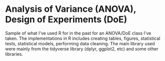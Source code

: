 # Analysis of Variance (ANOVA), Design of Experiments (DoE)
Sample of what I've used R for in the past for an ANOVA/DoE class I've taken. The implementations in R includes creating tables, figures, statistical tests, statistical models, performing data cleaning. The main library used were mainly from the tidyverse library (dplyr, ggplot2, etc) and some other libraries. 
